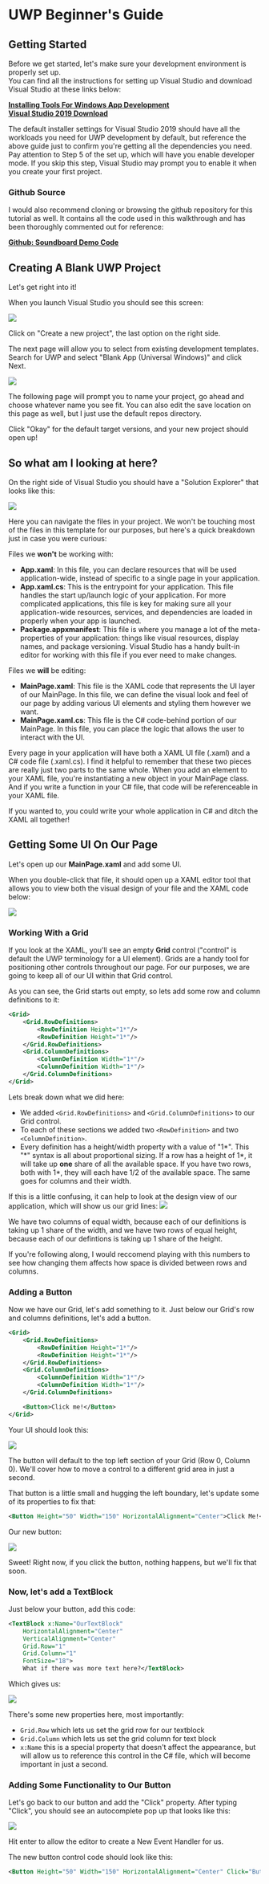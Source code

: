 # UWP Beginner's Guide
## Getting Started
Before we get started, let's make sure your development environment is properly set up.  
You can find all the instructions for setting up Visual Studio and download Visual Studio at these links below:  

**[Installing Tools For Windows App Development](https://docs.microsoft.com/en-us/windows/apps/windows-app-sdk/set-up-your-development-environment?tabs=stable)**  
**[Visual Studio 2019 Download](https://docs.microsoft.com/en-us/visualstudio/releases/2019/release-notes)**

The default installer settings for Visual Studio 2019 should have all the workloads you need for UWP development by default, but reference the above guide just to confirm you're getting all the dependencies you need. Pay attention to Step 5 of the set up, which will have you enable developer mode. If you skip this step, Visual Studio may prompt you to enable it when you create your first project.

### Github Source
I would also recommend cloning or browsing the github repository for this tutorial as well. It contains all the code used in this walkthrough and has been thoroughly commented out for reference:  

**[Github: Soundboard Demo Code](https://github.com/zateutsch/UWP-Workshop-HackOHIO)**

## Creating A Blank UWP Project
Let's get right into it!

When you launch Visual Studio you should see this screen:  

![](MarkdownImages/VS-Startup.png)

Click on "Create a new project", the last option on the right side.

The next page will allow you to select from existing development templates. Search for UWP and select "Blank App (Universal Windows)" and click Next.

![](MarkdownImages/Create-Blank-Project.png)

The following page will prompt you to name your project, go ahead and choose whatever name you see fit. You can also edit the save location on this page as well, but I just use the default repos directory.

Click "Okay" for the default target versions, and your new project should open up!  

## So what am I looking at here?
On the right side of Visual Studio you should have a "Solution Explorer" that looks like this:

![](MarkdownImages/Solution-Explorer.png)

Here you can navigate the files in your project. We won't be touching most of the files in this template for our purposes, but here's a quick breakdown just in case you were curious:

Files we **won't** be working with:

- **App.xaml**: In this file, you can declare resources that will be used application-wide, instead of specific to a single page in your application.
- **App.xaml.cs**: This is the entrypoint for your application. This file handles the start up/launch logic of your application. For more complicated applications, this file is key for making sure all your application-wide resources, services, and dependencies are loaded in properly when your app is launched.
- **Package.appxmanifest**: This file is where you manage a lot of the meta-properties of your application: things like visual resources, display names, and package versioning. Visual Studio has a handy built-in editor for working with this file if you ever need to make changes.

Files we **will** be editing:
- **MainPage.xaml**: This file is the XAML code that represents the UI layer of our MainPage. In this file, we can define the visual look and feel of our page by adding various UI elements and styling them however we want.
- **MainPage.xaml.cs**: This file is the C# code-behind portion of our MainPage. In this file, you can place the logic that allows the user to interact with the UI.

Every page in your application will have both a XAML UI file (.xaml) and a C# code file (.xaml.cs). I find it helpful to remember that these two pieces are really just two parts to the same whole. When you add an element to your XAML file, you're instantiating a new object in your MainPage class. And if you write a function in your C# file, that code will be referenceable in your XAML file.  

If you wanted to, you could write your whole application in C# and ditch the XAML all together!

## Getting Some UI On Our Page
Let's open up our **MainPage.xaml** and add some UI.

When you double-click that file, it should open up a XAML editor tool that allows you to view both the visual design of your file and the XAML code below:

 ![](MarkdownImages/XAML-Editor.png)

### Working With a Grid

If you look at the XAML, you'll see an empty **Grid** control ("control" is default the UWP terminology for a UI element).
Grids are a handy tool for positioning other controls throughout our page. For our purposes, we are going to keep all of our UI within that Grid control.

As you can see, the Grid starts out empty, so lets add some row and column definitions to it:
```xml
<Grid>
    <Grid.RowDefinitions>
        <RowDefinition Height="1*"/>
        <RowDefinition Height="1*"/>
    </Grid.RowDefinitions>
    <Grid.ColumnDefinitions>
        <ColumnDefinition Width="1*"/>
        <ColumnDefinition Width="1*"/>
    </Grid.ColumnDefinitions>
</Grid>
```
Lets break down what we did here:
- We added `<Grid.RowDefinitions>` and `<Grid.ColumnDefinitions>` to our Grid control.
- To each of these sections we added two `<RowDefinition>` and two `<ColumnDefinition>`.
- Every definition has a height/width property with a value of "1\*". This "\*" syntax is all about proportional sizing. If a row has a height of 1\*, it will take up **one** share of all the available space. If you have two rows, both with 1*, they will each have 1/2 of the available space. The same goes for columns and their width.

If this is a little confusing, it can help to look at the design view of our application, which will show us our grid lines:
![](MarkdownImages/Grid-Lines.png)

We have two columns of equal width, because each of our definitions is taking up 1 share of the width, and we have two rows of equal height, because each of our defintions is taking up 1 share of the height.

If you're following along, I would reccomend playing with this numbers to see how changing them affects how space is divided between rows and columns.

### Adding a Button

Now we have our Grid, let's add something to it.
Just below our Grid's row and columns definitions, let's add a button.

```xml
<Grid>
    <Grid.RowDefinitions>
        <RowDefinition Height="1*"/>
        <RowDefinition Height="1*"/>
    </Grid.RowDefinitions>
    <Grid.ColumnDefinitions>
        <ColumnDefinition Width="1*"/>
        <ColumnDefinition Width="1*"/>
    </Grid.ColumnDefinitions>

    <Button>Click me!</Button>
</Grid>
```

Your UI should look this:  

![](MarkdownImages/Button1.png)

The button will default to the top left section of your Grid (Row 0, Column 0). We'll cover how to move a control to a different grid area in just a second.

That button is a little small and hugging the left boundary, let's update some of its properties to fix that:

```xml
<Button Height="50" Width="150" HorizontalAlignment="Center">Click Me!</Button>
```

Our new button:

![](MarkdownImages/Button2.png)

Sweet! Right now, if you click the button, nothing happens, but we'll fix that soon.

### Now, let's add a TextBlock

Just below your button, add this code:
```xml
<TextBlock x:Name="OurTextBlock" 
    HorizontalAlignment="Center" 
    VerticalAlignment="Center" 
    Grid.Row="1" 
    Grid.Column="1"
    FontSize="18">
    What if there was more text here?</TextBlock>
```

Which gives us:

![](MarkdownImages/TextBlock.png)

There's some new properties here, most importantly:
- `Grid.Row` which lets us set the grid row for our textblock
- `Grid.Column` which lets us set the grid column for text block
- `x:Name` this is a special property that doesn't affect the appearance, but will allow us to reference this control in the C# file, which will become important in just a second.

### Adding Some Functionality to Our Button

Let's go back to our button and add the "Click" property. After typing "Click", you should see an autocomplete pop up that looks like this:

![](MarkdownImages/NewEventHandler.png)

Hit enter to allow the editor to create a New Event Handler for us.

The new button control code should look like this:
```xml
<Button Height="50" Width="150" HorizontalAlignment="Center" Click="Button_Click">Click Me!</Button>
```
